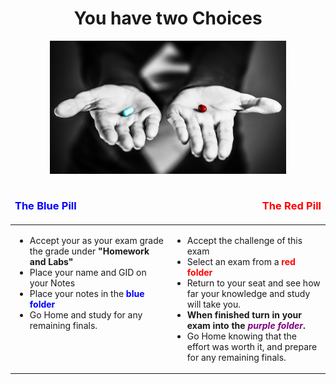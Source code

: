 <div align="center">
<h1>You have two Choices</h1>
<img src="images/red-blue-pill.jpg" width="75%" />
</div>

<table width="100%">
<thead>
<td><h3 style="color: blue">The Blue Pill</h3></td>
<td align="right"><h3 style="color: red">The Red Pill</h3></td>
</thead>
<tr>
<td width="50%" valign="top">
<ul>
<li> Accept your as your exam grade the grade under <b>"Homework and Labs"</b></li>
<li> Place your name and GID on your Notes</li>
<li> Place your notes in the <b style="color: blue">blue folder</b></li>
<li> Go Home and study for any remaining finals.</li>
</ul>
</td>
<td width="50%">
<ul>
<li> Accept the challenge of this exam</li>
<li> Select an exam from a <b style="color: red">red folder</b></li>
<li> Return to your seat and see how far your knowledge and study will take you.</li>
<li> <b>When finished turn in your exam into the <i style="color: purple">purple folder</i>.</b></li>
<li> Go Home knowing that the effort was worth it, and prepare for any remaining finals.</li>

</ul>
</td>
</tr>
</table>
